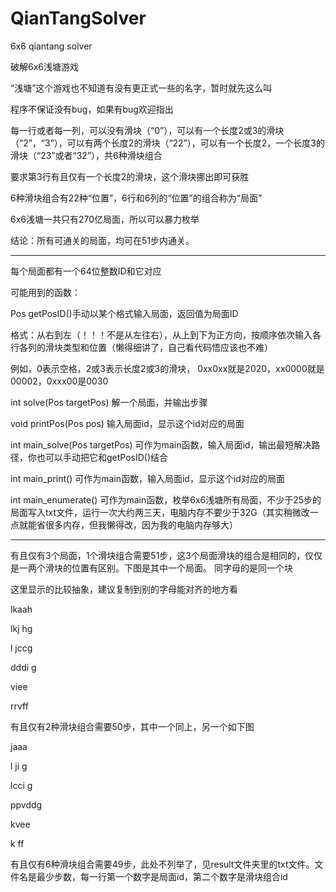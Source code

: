 # QianTangSolver
6x6 qiantang solver


破解6x6浅塘游戏

“浅塘”这个游戏也不知道有没有更正式一些的名字，暂时就先这么叫

程序不保证没有bug，如果有bug欢迎指出

每一行或者每一列，可以没有滑块（“0”），可以有一个长度2或3的滑块（“2”，“3”），可以有两个长度2的滑块（“22”），可以有一个长度2，一个长度3的滑块（“23”或者“32”），共6种滑块组合

要求第3行有且仅有一个长度2的滑块，这个滑块挪出即可获胜

6种滑块组合有22种“位置”，6行和6列的“位置”的组合称为“局面”

6x6浅塘一共只有270亿局面，所以可以暴力枚举

结论：所有可通关的局面，均可在51步内通关。


-------------------------------------


每个局面都有一个64位整数ID和它对应

可能用到的函数：

Pos getPosID()手动以某个格式输入局面，返回值为局面ID

格式：从右到左（！！！不是从左往右），从上到下为正方向，按顺序依次输入各行各列的滑块类型和位置（懒得细讲了，自己看代码悟应该也不难）

例如，0表示空格，2或3表示长度2或3的滑块， 0xx0xx就是2020，xx0000就是00002，0xxx00是0030

int solve(Pos targetPos) 解一个局面，并输出步骤

void printPos(Pos pos) 输入局面id，显示这个id对应的局面

int main_solve(Pos targetPos) 可作为main函数，输入局面id，输出最短解决路径，你也可以手动把它和getPosID()结合

int main_print() 可作为main函数，输入局面id，显示这个id对应的局面

int main_enumerate() 可作为main函数，枚举6x6浅塘所有局面，不少于25步的局面写入txt文件，运行一次大约两三天，电脑内存不要少于32G（其实稍微改一点就能省很多内存，但我懒得改，因为我的电脑内存够大）

------------------------------------

有且仅有3个局面，1个滑块组合需要51步，这3个局面滑块的组合是相同的，仅仅是一两个滑块的位置有区别。下图是其中一个局面。
同字母的是同一个块

这里显示的比较抽象，建议复制到别的字母能对齐的地方看

lkaah

lkj hg

l jccg

dddi g

  viee  

rrvff


有且仅有2种滑块组合需要50步，其中一个同上，另一个如下图

  jaaa

l ji g

lcci g

ppvddg

 kvee

 k ff

 
 
有且仅有6种滑块组合需要49步，此处不列举了，见result文件夹里的txt文件。文件名是最少步数，每一行第一个数字是局面id，第二个数字是滑块组合id
